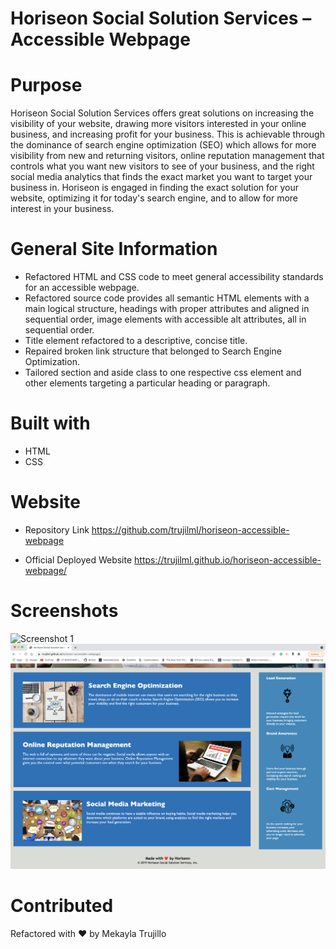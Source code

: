 # Horiseon Social Solution Services – Accessible Webpage

# Purpose
Horiseon Social Solution Services offers great solutions on increasing the visibility of your website, drawing more visitors interested in your online business, and increasing profit for your business. This is achievable through the dominance of search engine optimization (SEO) which allows for more visibility from new and returning visitors, online reputation management that controls what you want new visitors to see of your business, and the right social media analytics that finds the exact market you want to target your business in. Horiseon is engaged in finding the exact solution for your website, optimizing it for today's search engine, and to allow for more interest in your business.

# General Site Information 
* Refactored HTML and CSS code to meet general accessibility standards for an accessible webpage.
* Refactored source code provides all semantic HTML elements with a main logical structure, headings with proper attributes and aligned in sequential order, image elements with accessible alt attributes, all in sequential order. 
* Title element refactored to a descriptive, concise title.
* Repaired broken link structure that belonged to Search Engine Optimization.
* Tailored section and aside class to one respective css element and other elements targeting a particular heading or paragraph.


# Built with 
* HTML
* CSS

# Website 
* Repository Link
https://github.com/trujilml/horiseon-accessible-webpage 

* Official Deployed Website
https://trujilml.github.io/horiseon-accessible-webpage/ 

# Screenshots
![Screenshot 1](horiseon-accessible-webpage1.png)
![Screenshot 2](horiseon-accessible-webpage2.png)

# Contributed
Refactored with ❤️ by Mekayla Trujillo
